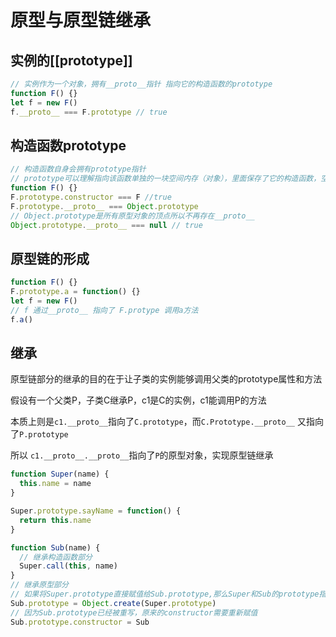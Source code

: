 # 原型与原型链继承

## 实例的[[prototype]]

```javascript
// 实例作为一个对象，拥有__proto__指针 指向它的构造函数的prototype
function F() {}
let f = new F()
f.__proto__ === F.prototype // true
```

## 构造函数prototype

```javascript
// 构造函数自身会拥有prototype指针
// prototype可以理解指向该函数单独的一块空间内存（对象），里面保存了它的构造函数，空间内存自己的_proto_ 同时这一块空间内存可以继续添加属性和方法，方便函数和函数的实例通过原型链调用
function F() {}
F.prototype.constructor === F //true
F.prototype.__proto__ === Object.prototype
// Object.prototype是所有原型对象的顶点所以不再存在__proto__
Object.prototype.__proto__ === null // true
```

## 原型链的形成

```javascript
function F() {}
F.prototype.a = function() {}
let f = new F()
// f 通过__proto__ 指向了 F.protype 调用a方法
f.a()
```

## 继承

原型链部分的继承的目的在于让子类的实例能够调用父类的prototype属性和方法

假设有一个父类P，子类C继承P，c1是C的实例，c1能调用P的方法

本质上则是`c1.__proto__`指向了`C.prototype`，而`C.Prototype.__proto__` 又指向了`P.prototype`

所以 `c1.__proto__.__proto__`指向了`P`的原型对象，实现原型链继承

```javascript
function Super(name) {
  this.name = name
}

Super.prototype.sayName = function() {
  return this.name
}

function Sub(name) {
  // 继承构造函数部分
  Super.call(this, name)
}
// 继承原型部分
// 如果将Super.prototype直接赋值给Sub.prototype,那么Super和Sub的prototype指向的则是同一块堆内存，存在互相影响的问题
Sub.prototype = Object.create(Super.prototype)
// 因为Sub.prototype已经被重写，原来的constructor需要重新赋值
Sub.prototype.constructor = Sub
```

